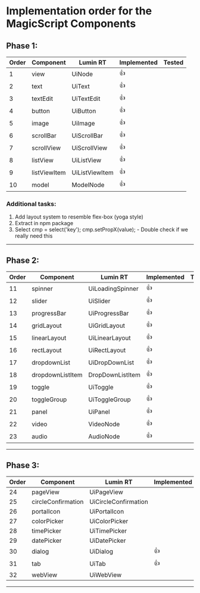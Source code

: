 # Implementation order for the MagicScript Components

## Phase 1:

Order | Component | Lumin RT | Implemented | Tested
------|-----------|----------|-------------|-------
 1 | view | UiNode | :thumbsup:
 2 | text | UiText | :thumbsup:
 3 | textEdit | UiTextEdit | :thumbsup:
 4 | button | UiButton | :thumbsup:
 5 | image | UiImage | :thumbsup:
 6 | scrollBar | UiScrollBar | :thumbsup:
 7 | scrollView | UiScrollView | :thumbsup:
 8 | listView | UiListView | :thumbsup:
 9 | listViewItem | UiListViewItem | :thumbsup:
10 | model | ModelNode | :thumbsup:

### Additional tasks:
1. Add layout system to resemble flex-box (yoga style)
2. Extract in npm package
3. Select cmp = select('key'); cmp.setPropX(value); - Double check if we really need this
---


## Phase 2:

Order | Component | Lumin RT | Implemented | Tested
------|-----------|----------|-------------|-------
11 | spinner | UiLoadingSpinner | :thumbsup:
12 | slider | UiSlider | :thumbsup:
13 | progressBar | UiProgressBar | :thumbsup:
14 | gridLayout | UiGridLayout | :thumbsup:
15 | linearLayout | UiLinearLayout | :thumbsup:
16 | rectLayout | UiRectLayout | :thumbsup:
17 | dropdownList | UiDropDownList | :thumbsup:
18 | dropdownListItem | DropDownListItem | :thumbsup:
19 | toggle | UiToggle | :thumbsup:
20 | toggleGroup | UiToggleGroup | :thumbsup:
21 | panel | UiPanel | :thumbsup:
22 | video | VideoNode | :thumbsup:
23 | audio | AudioNode | :thumbsup:
---

## Phase 3:

Order | Component | Lumin RT | Implemented | Tested
------|-----------|----------|-------------|-------
24 | pageView | UiPageView |
25 | circleConfirmation | UiCircleConfirmation |
26 | portalIcon | UiPortalIcon |
27 | colorPicker | UiColorPicker |
28 | timePicker | UiTimePicker |
29 | datePicker | UiDatePicker |
30 | dialog | UiDialog | :thumbsup:
31 | tab | UiTab | :thumbsup:
32 | webView | UiWebView |
---

